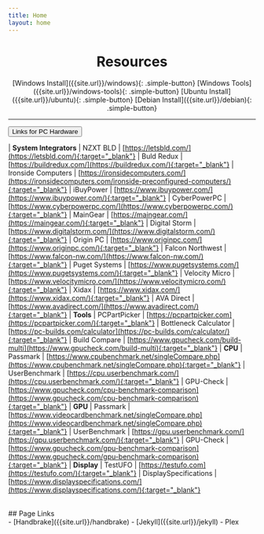 ```yaml
---
title: Home
layout: home
---
```


# <center>Resources</center>

<div align="center" markdown="1">
[Windows Install]({{site.url}}/windows){: .simple-button}
[Windows Tools]({{site.url}}/windows-tools){: .simple-button}
[Ubuntu Install]({{site.url}}/ubuntu){: .simple-button}
[Debian Install]({{site.url}}/debian){: .simple-button}
</div>

----

<button class="collapsible" id="links">Links for PC Hardware</button>
<div class="content" id="links-data" markdown="1">

| **System Integrators**
| NZXT BLD | [https://letsbld.com/](https://letsbld.com/){:target="_blank"}
| Buld Redux | [https://buildredux.com/](https://buildredux.com/){:target="_blank"}
| Ironside Computers | [https://ironsidecomputers.com/](https://ironsidecomputers.com/ironside-preconfigured-computers/){:target="_blank"}
| iBuyPower | [https://www.ibuypower.com/](https://www.ibuypower.com/){:target="_blank"}
| CyberPowerPC | [https://www.cyberpowerpc.com/](https://www.cyberpowerpc.com/){:target="_blank"}
| MainGear | [https://maingear.com/](https://maingear.com/){:target="_blank"}
| Digital Storm | [https://www.digitalstorm.com/](https://www.digitalstorm.com/){:target="_blank"}
| Origin PC | [https://www.originpc.com/](https://www.originpc.com/){:target="_blank"}
| Falcon Northwest | [https://www.falcon-nw.com/](https://www.falcon-nw.com/){:target="_blank"}
| Puget Systems | [https://www.pugetsystems.com/](https://www.pugetsystems.com/){:target="_blank"}
| Velocity Micro | [https://www.velocitymicro.com/](https://www.velocitymicro.com/){:target="_blank"}
| Xidax | [https://www.xidax.com/](https://www.xidax.com/){:target="_blank"}
| AVA Direct | [https://www.avadirect.com/](https://www.avadirect.com/){:target="_blank"}
| **Tools**
| PCPartPicker | [https://pcpartpicker.com](https://pcpartpicker.com/){:target="_blank"}
| Bottleneck Calculator | [https://pc-builds.com/calculator](https://pc-builds.com/calculator/){:target="_blank"}
| Build Compare | [https://www.gpucheck.com/build-multi](https://www.gpucheck.com/build-multi){:target="_blank"}
| **CPU**
| Passmark | [https://www.cpubenchmark.net/singleCompare.php](https://www.cpubenchmark.net/singleCompare.php){:target="_blank"}
| UserBenchmark | [https://cpu.userbenchmark.com/](https://cpu.userbenchmark.com/){:target="_blank"}
| GPU-Check | [https://www.gpucheck.com/cpu-benchmark-comparison](https://www.gpucheck.com/cpu-benchmark-comparison){:target="_blank"}
| **GPU**
| Passmark | [https://www.videocardbenchmark.net/singleCompare.php](https://www.videocardbenchmark.net/singleCompare.php){:target="_blank"}
| UserBenchmark | [https://gpu.userbenchmark.com/](https://gpu.userbenchmark.com/){:target="_blank"}
| GPU-Check | [https://www.gpucheck.com/gpu-benchmark-comparison](https://www.gpucheck.com/gpu-benchmark-comparison){:target="_blank"}
| **Display**
| TestUFO | [https://testufo.com](https://testufo.com/){:target="_blank"}
| DisplaySpecifications | [https://www.displayspecifications.com/](https://www.displayspecifications.com/){:target="_blank"}

</div>
<br>

<div id="centered">
<div id="div1" markdown="1">
## Page Links
</div>
<div id="div2"  markdown="1">
- [Handbrake]({{site.url}}/handbrake)
- [Jekyll]({{site.url}}/jekyll)
- Plex
</div>
</div>

